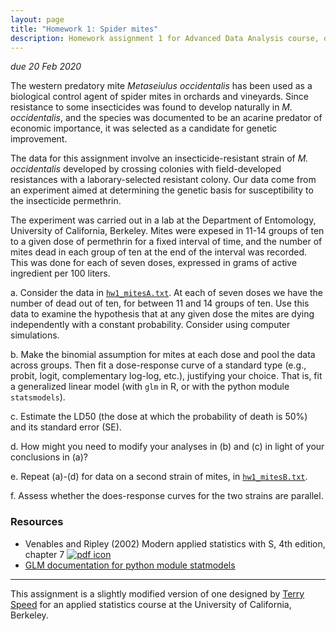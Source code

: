 ```yaml
---
layout: page
title: "Homework 1: Spider mites"
description: Homework assignment 1 for Advanced Data Analysis course, on fitting and evaluating a dose-response relationship with a generalized linear model.
---
```


_due 20 Feb 2020_


The western predatory mite _Metaseiulus occidentalis_ has been used as
a biological control agent of spider mites in orchards and vineyards.
Since resistance to some insecticides was found to develop naturally
in _M. occidentalis_, and the species was documented to be an
acarine predator of economic importance, it was selected as a
candidate for genetic improvement.

The data for this assignment involve an
insecticide-resistant strain of
_M. occidentalis_ developed by crossing colonies with field-developed
resistances with a laborary-selected resistant colony.
Our data come from an experiment aimed at determining the genetic
basis for susceptibility to the insecticide permethrin.

The experiment was carried out in a lab at the Department of
Entomology, University of California, Berkeley.
Mites were expesed in 11-14 groups of ten to a given dose
of permethrin for a fixed interval of time, and the number of mites
dead in each group of ten at the end of the interval was recorded.
This was done for each of seven doses, expressed in grams of active
ingredient per 100 liters.

a. Consider the data in [`hw1_mitesA.txt`](data/hw1_mitesA.txt).
At each of seven doses we have the number of dead out of ten, for
between 11 and 14 groups of ten. Use this data to examine the
hypothesis that at any given dose the mites are dying independently
with a constant probability. Consider using computer simulations.

b. Make the binomial assumption for mites at each dose and pool the
data across groups. Then fit a dose-response curve of a standard type
(e.g., probit, logit, complementary log-log, etc.), justifying your
choice. That is, fit a generalized linear model (with `glm` in R, or
with the python module `statsmodels`).

c. Estimate the LD50 (the dose at which the probability of death is
50%) and its standard error (SE).

d. How might you need to modify your analyses in (b) and (c) in light
of your conclusions in (a)?

e. Repeat (a)-(d) for data on a second strain of mites, in
[`hw1_mitesB.txt`](data/hw1_mitesB.txt).

f. Assess whether the does-response curves for the two strains are
parallel.

### Resources

- Venables and Ripley (2002) Modern applied statistics with S, 4th
  edition, chapter 7 [![pdf icon](https://kbroman.org/AdvData/icons16/pdf-icon.png)](http://www.bagualu.net/wordpress/wp-content/uploads/2015/10/Modern_Applied_Statistics_With_S.pdf)
- [GLM documentation for python module statmodels](https://www.statsmodels.org/stable/examples/notebooks/generated/glm.html)

---

This assignment is a slightly modified version of one designed by [Terry
Speed](https://www.wehi.edu.au/people/terry-speed) for an applied
statistics course at the University of California, Berkeley.

